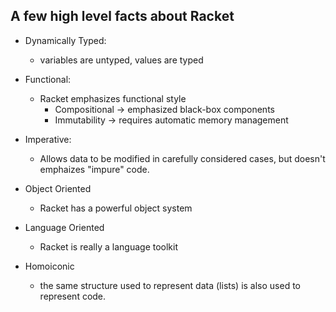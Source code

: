 ## A few high level facts about Racket

- Dynamically Typed:
  - variables are untyped, values are typed

- Functional:
  - Racket emphasizes functional style
    - Compositional -> emphasized black-box components
    - Immutability -> requires automatic memory management

- Imperative:
  - Allows data to be modified in carefully considered cases,
  but doesn't emphaizes "impure" code.

- Object Oriented
  - Racket has a powerful object system

- Language Oriented
  - Racket is really a language toolkit

- Homoiconic
  - the same structure used to represent data (lists) is also used
  to represent code.

